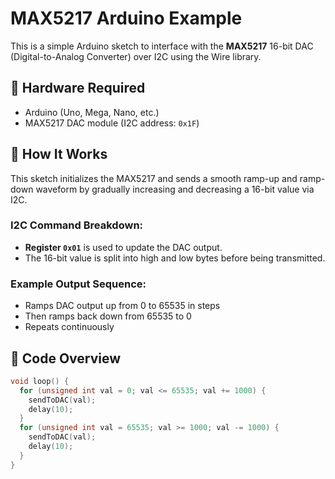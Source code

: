# MAX5217 Arduino Example

This is a simple Arduino sketch to interface with the **MAX5217** 16-bit DAC (Digital-to-Analog Converter) over I2C using the Wire library.

## 🔧 Hardware Required

- Arduino (Uno, Mega, Nano, etc.)
- MAX5217 DAC module (I2C address: `0x1F`)

## 🧠 How It Works

This sketch initializes the MAX5217 and sends a smooth ramp-up and ramp-down waveform by gradually increasing and decreasing a 16-bit value via I2C.

### I2C Command Breakdown:

- **Register `0x01`** is used to update the DAC output.
- The 16-bit value is split into high and low bytes before being transmitted.

### Example Output Sequence:
- Ramps DAC output up from 0 to 65535 in steps
- Then ramps back down from 65535 to 0
- Repeats continuously

## 📄 Code Overview

```cpp
void loop() {
  for (unsigned int val = 0; val <= 65535; val += 1000) {
    sendToDAC(val);
    delay(10);
  }
  for (unsigned int val = 65535; val >= 1000; val -= 1000) {
    sendToDAC(val);
    delay(10);
  }
}
